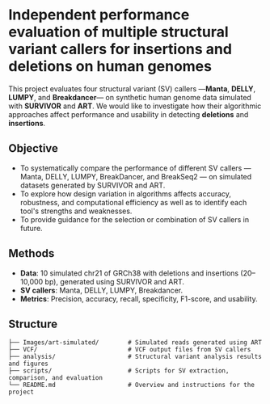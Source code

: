 # Independent performance evaluation of multiple structural variant callers for insertions and deletions on human genomes

This project evaluates four structural variant (SV) callers —**Manta**, **DELLY**, **LUMPY**, and **Breakdancer**— on synthetic human genome data simulated with **SURVIVOR** and **ART**. We would like to investigate how their algorithmic approaches affect performance and usability in detecting **deletions** and **insertions**.

## Objective

- To systematically compare the performance of different SV callers — Manta, DELLY, LUMPY, BreakDancer, and BreakSeq2 — on simulated datasets generated by SURVIVOR and ART.   
- To explore how design variation in algorithms affects accuracy, robustness, and computational efficiency as well as to identify each tool's strengths and weaknesses.
- To provide guidance for the selection or combination of SV callers in future.

## Methods

- **Data**: 10 simulated chr21 of GRCh38 with deletions and insertions (20–10,000 bp), generated using SURVIVOR and ART.
- **SV callers**: Manta, DELLY, LUMPY, Breakdancer.
- **Metrics**: Precision, accuracy, recall, specificity, F1-score, and usability.

## Structure

```
├── Images/art-simulated/        # Simulated reads generated using ART  
├── VCF/                         # VCF output files from SV callers  
├── analysis/                    # Structural variant analysis results and figures  
├── scripts/                     # Scripts for SV extraction, comparison, and evaluation  
└── README.md                    # Overview and instructions for the project  
```



